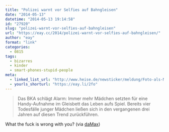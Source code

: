 ```yaml
---
title: "Polizei warnt vor Selfies auf Bahngleisen"
date: "2014-05-13"
datetime: "2014-05-13 19:14:58"
id: "27920"
slug: "polizei-warnt-vor-selfies-auf-bahngleisen"
url: "https://eay.cc/2014/polizei-warnt-vor-selfies-auf-bahngleisen/"
author: "eay"
format: "link"
categories:
  - 0815
tags:
  - bizarres
  - kinder
  - smart-phones-stupid-people
meta:
  - linked_list_url: "http://www.heise.de/newsticker/meldung/Foto-als-Mutprobe-Polizei-warnt-vor-Handyfotos-an-Bahngleisen-2188039.html"
  - yourls_shorturl: "https://eay.li/2fo"
---
```


> Das BKA schlägt Alarm: Immer mehr Mädchen setzten für eine Handy-Aufnahme im Gleisbett das Leben aufs Spiel. Bereits vier Todesfälle junger Mädchen ließen sich in den vergangenen drei Jahren auf diesen Trend zurückführen.

What the fuck is wrong with you? (via [daMax](http://blog.todamax.net/2014/neuer-trendsport-fuer-verbloedete-maedchen-sich-totfotografieren-lassen/))
